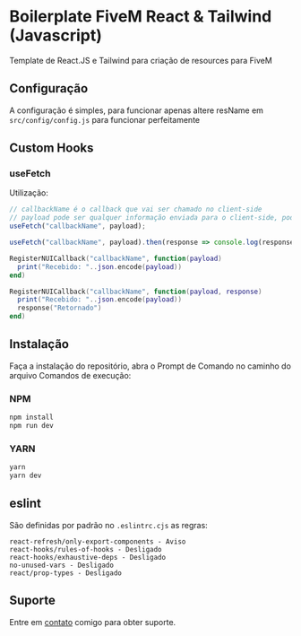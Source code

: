 # Boilerplate FiveM React & Tailwind (Javascript)

Template de React.JS e Tailwind para criação de resources para FiveM

## Configuração

A configuração é simples, para funcionar apenas altere resName em `src/config/config.js` para funcionar perfeitamente

## Custom Hooks

### useFetch
Utilização:
```javascript
// callbackName é o callback que vai ser chamado no client-side
// payload pode ser qualquer informação enviada para o client-side, pode ser um objeto, uma array, uma string, qualquer valor
useFetch("callbackName", payload);

useFetch("callbackName", payload).then(response => console.log(response));
```
```lua
RegisterNUICallback("callbackName", function(payload)
  print("Recebido: "..json.encode(payload))
end)

RegisterNUICallback("callbackName", function(payload, response)
  print("Recebido: "..json.encode(payload))
  response("Retornado")
end)
```

## Instalação

Faça a instalação do repositório, abra o Prompt de Comando no caminho do arquivo
Comandos de execução:

### NPM
```sh
npm install
npm run dev
```

### YARN
```sh
yarn
yarn dev
```

## eslint

São definidas por padrão no `.eslintrc.cjs` as regras: 

```
react-refresh/only-export-components - Aviso
react-hooks/rules-of-hooks - Desligado
react-hooks/exhaustive-deps - Desligado
no-unused-vars - Desligado
react/prop-types - Desligado
```

## Suporte
Entre em [contato](https://github.com/marquezzx) comigo para obter suporte.
